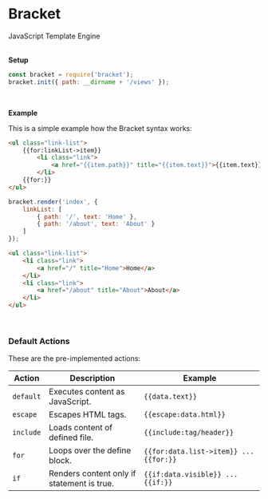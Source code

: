 # Bracket
JavaScript Template Engine
<br>
<br>

**Setup**
```javascript
const bracket = require('bracket');
bracket.init({ path: __dirname + '/views' });
```
<br>

**Example**

This is a simple example how the Bracket syntax works:

```html
<ul class="link-list">
	{{for:linkList->item}}
		<li class="link">
			<a href="{{item.path}}" title="{{item.text}}">{{item.text}}</a>
		</li>
	{{for:}}
</ul>
```

```javascript
bracket.render('index', {
	linkList: [
		{ path: '/', text: 'Home' },
		{ path: '/about', text: 'About' }
	]
});
```

```html
<ul class="link-list">
	<li class="link">
		<a href="/" title="Home">Home</a>
	</li>
	<li class="link">
		<a href="/about" title="About">About</a>
	</li>
</ul>
```
<br>

### Default Actions
These are the pre-implemented actions:

|Action|Description|Example|
|---|---|---|
|`default`|Executes content as JavaScript.|`{{data.text}}`|
|`escape`|Escapes HTML tags.|`{{escape:data.html}}`|
|`include`|Loads content of defined file.|`{{include:tag/header}}`|
|`for`|Loops over the define block.|`{{for:data.list->item}} ... {{for:}}`|
|`if`|Renders content only if statement is true.|`{{if:data.visible}} ... {{if:}}`|
